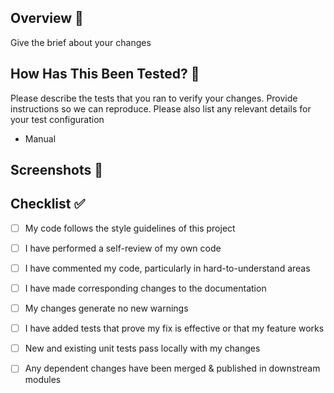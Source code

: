 ## Overview 🚀

Give the brief about your changes

## How Has This Been Tested? 🚨

Please describe the tests that you ran to verify your changes. Provide instructions so we can reproduce. Please also list any relevant details for your test configuration

- Manual

## Screenshots 📸



## Checklist ✅

- [ ] My code follows the style guidelines of this project

- [ ] I have performed a self-review of my own code

- [ ] I have commented my code, particularly in hard-to-understand areas

- [ ] I have made corresponding changes to the documentation

- [ ] My changes generate no new warnings

- [ ] I have added tests that prove my fix is effective or that my feature works

- [ ] New and existing unit tests pass locally with my changes

- [ ] Any dependent changes have been merged & published in downstream modules
